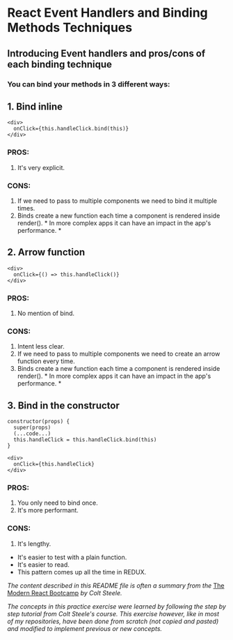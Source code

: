# React Event Handlers and Binding Methods Techniques

## Introducing Event handlers and pros/cons of each binding technique

### You can bind your methods in 3 different ways:

## 1. Bind inline
```
<div> 
  onClick={this.handleClick.bind(this)}
</div>
```

### PROS:
1. It's very explicit.

### CONS:
1. If we need to pass to multiple components we need to bind it multiple times.
2. Binds create a new function each time a component is rendered inside render(). * In more complex apps it can have an impact in the app's performance. *

## 2. Arrow function
```
<div> 
  onClick={() => this.handleClick()}
</div>
```
### PROS:
1. No mention of bind.

### CONS:
1. Intent less clear.
2. If we need to pass to multiple components we need to create an arrow function every time.
3. Binds create a new function each time a component is rendered inside render(). * In more complex apps it can have an impact in the app's performance. *

## 3. Bind in the constructor
```
constructor(props) {
  super(props)
  (...code...)
  this.handleClick = this.handleClick.bind(this)
}

<div> 
  onClick={this.handleClick}
</div>
```
### PROS:
1. You only need to bind once.
2. It's more performant.

### CONS:
1. It's lengthy.

- It's easier to test with a plain function.
- It's easier to read.
- This pattern comes up all the time in REDUX. 

_The content described in this README file is often a summary from the_ [The Modern React Bootcamp](https://www.udemy.com/course/modern-react-bootcamp/) _by Colt Steele._

_The concepts in this practice exercise were learned by following the step by step tutorial from Colt Steele's course. This exercise however, like in most of my repositories, have been done from scratch (not copied and pasted) and modified to implement previous or new concepts._
